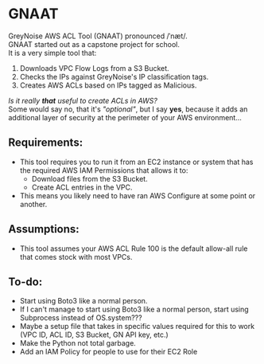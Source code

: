 # GNAAT  
GreyNoise AWS ACL Tool (GNAAT) pronounced /ˈnæt/.  
GNAAT started out as a capstone project for school.  
It is a very simple tool that:  
1. Downloads VPC Flow Logs from a S3 Bucket.
2. Checks the IPs against GreyNoise's IP classification tags.
3. Creates AWS ACLs based on IPs tagged as Malicious.
  
*Is it really **that** useful to create ACLs in AWS?*  
Some would say no, that it's *"optional"*, but I say **yes**, because it adds an additional layer of security at the perimeter of your AWS environment...
  
## Requirements:
* This tool requires you to run it from an EC2 instance or system that has the required AWS IAM Permissions that allows it to:
  - Download files from the S3 Bucket.
  - Create ACL entries in the VPC.
* This means you likely need to have ran AWS Configure at some point or another.

## Assumptions:
* This tool assumes your AWS ACL Rule 100 is the default allow-all rule that comes stock with most VPCs.
  
## To-do:
* Start using Boto3 like a normal person.
* If I can't manage to start using Boto3 like a normal person, start using Subprocess instead of OS.system???
* Maybe a setup file that takes in specific values required for this to work (VPC ID, ACL ID, S3 Bucket, GN API key, etc.)
* Make the Python not total garbage.
* Add an IAM Policy for people to use for their EC2 Role
